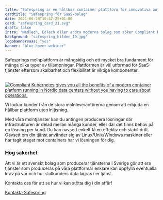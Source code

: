 ```yaml
---
title: "Safespring är en hållbar container plattform för innovativa bolag"
cardtitle: "Safespring för SaaS-bolag"
date: 2021-06-28T10:47:25+01:00
card: "safespring_card_21.svg"
draft: false
intro: "MedTech, EdTech eller andra moderna bolag som söker Compliant Kubernetes, Databastjänster och mer."
background: "safespring_bilder_10.jpg"
logobannersaas: "yes"
banner: "blue-hover-webinar"
---
```

<div class="ingress"><p>Safesprings molnplattform är mångsidig och ett mycket bra fundament för många olika typer av tillämpningar. Plattformen är väl utformad för SaaS-tjänster eftersom skalbarhet och flexibilitet är viktiga komponenter.</p></div>

<br>
<a href="/tjanster/compliant-kubernetes/"><img alt="Compliant Kubernetes gives you all the benefits of a modern container platform running in Nordic data centers without you having to care about operations." src="/img/saas/safespring-kubernetes.gif"></a>
<br>

Vi lockar kunder från de stora molnleverantörerna genom att erbjuda en hållbar plattform utan inlåsning.

Med våra molntjänster kan du antingen producera lösningar där infrastrukturen är delad mellan många kunder, eller där det finns behov på en lösning per kund. Du kan oavsett enkelt få en effektiv och stabil drift. Oavsett om din tjänst använder sig av Linux/Unix/Windows maskiner eller har tagit steget mot containers har vi lösningen för dig.

### Hög säkerhet

Att vi är ett svenskt bolag som producerar tjänsterna i Sverige gör att era tjänster som produceras på våra plattformar enklare kan uppfylla eventuella krav på var och hur slutkunders data lagras i er tjänst.

Kontakta oss för att se hur vi kan stötta dig i din affär!

<a href="/kontakt" id="text-button">Kontakta Safespring</a>
